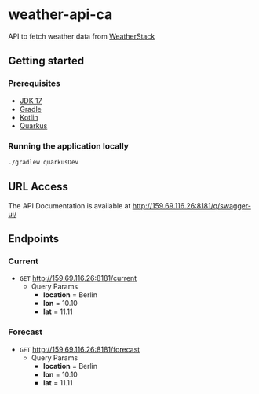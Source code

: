 # weather-api-ca

API to fetch weather data from [WeatherStack](https://weatherstack.com/)

## Getting started

### Prerequisites

- [JDK 17](https://www.oracle.com/java/technologies/downloads/#java17)
- [Gradle](https://gradle.org/releases/)
- [Kotlin](https://kotlinlang.org/docs/getting-started.html)
- [Quarkus](https://quarkus.io/get-started/)

### Running the application locally

```bash
./gradlew quarkusDev
```

## URL Access

The API Documentation is available at http://159.69.116.26:8181/q/swagger-ui/

## Endpoints

### Current

* `GET` http://159.69.116.26:8181/current
  * Query Params
    * **location** = Berlin
    * **lon** = 10.10
    * **lat** = 11.11

### Forecast

* `GET` http://159.69.116.26:8181/forecast
    * Query Params
        * **location** = Berlin
        * **lon** = 10.10
        * **lat** = 11.11
